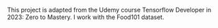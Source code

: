 This project is adapted from the Udemy course Tensorflow Developer in 2023: Zero to Mastery.
I work with the Food101 dataset.
